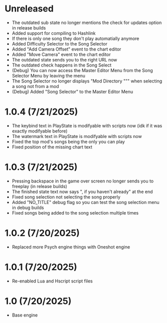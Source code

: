# Unreleased
- The outdated sub state no longer mentions the check for updates option in release builds
- Added support for compiling to Hashlink
- If there is only one song they don't play automatially anymore
- Added Difficulty Selector to the Song Selector
- Added "Add Camera Offset" event to the chart editor
- Added "Move Camera" event to the chart editor
- The outdated state sends you to the right URL now
- The outdated check happens in the Song Select
- (Debug) You can now access the Master Editor Menu from the Song Selector Menu by leaving the menu
- The Song Selector no longer displays "Mod Directory """ when selecting a song not from a mod
- (Debug) Added "Song Selector" to the Master Editor Menu

# 1.0.4 (7/21/2025)
- The keybind text in PlayState is modifyable with scripts now (idk if it was exactly modifyable before)
- The watermark text in PlayState is modifyable with scripts now
- Fixed the top mod's songs being the only you can play
- Fixed position of the missing chart text

# 1.0.3 (7/21/2025)
- Pressing backspace in the game over screen no longer sends you to freeplay (in release builds)
- The finished state text now says ", if you haven't already" at the end
- Fixed song selection not selecting the song properly
- Added "NO_TITLE" debug flag so you can test the song selection menu in debug builds
- Fixed songs being added to the song selection multiple times

# 1.0.2 (7/20/2025)
- Replaced more Psych engine things with Oneshot engine

# 1.0.1 (7/20/2025)
- Re-enabled Lua and Hscript script files

# 1.0 (7/20/2025)
- Base engine